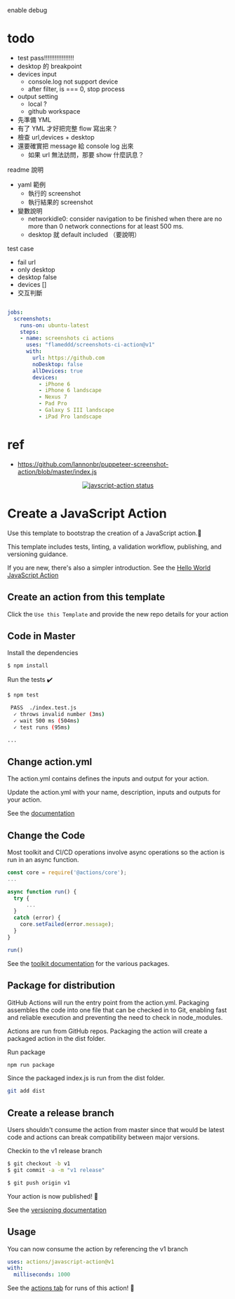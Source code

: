 enable debug  

# todo
- test pass!!!!!!!!!!!!!!!!!
- desktop 的 breakpoint
- devices input
  - console.log not support device
  - after filter, is === 0, stop process
- output setting
  - local ?
  - github workspace
- 先準備 YML
- 有了 YML 才好把完整 flow 寫出來？
- 檢查 url,devices + desktop
- 還要確實把 message 給 console log 出來
  - 如果 url 無法訪問，那要 show 什麼訊息？

readme 說明
- yaml 範例
  - 執行的 screenshot
  - 執行結果的 screenshot
- 變數說明
  - networkidle0: consider navigation to be finished when there are no more than 0 network connections for at least 500 ms.
  - desktop 就 default included （要說明）

test case
- fail url
- only desktop
- desktop false
- devices []
- 交互判斷

```yaml

jobs:
  screenshots:
    runs-on: ubuntu-latest
    steps:
    - name: screenshots ci actions
      uses: "flameddd/screenshots-ci-action@v1"
      with:
        url: https://github.com
        noDesktop: false
        allDevices: true
        devices:
          - iPhone 6
          - iPhone 6 landscape
          - Nexus 7
          - Pad Pro
          - Galaxy S III landscape
          - iPad Pro landscape

```



# ref
- https://github.com/lannonbr/puppeteer-screenshot-action/blob/master/index.js

<p align="center">
  <a href="https://github.com/actions/javascript-action/actions"><img alt="javscript-action status" src="https://github.com/actions/javascript-action/workflows/units-test/badge.svg"></a>
</p>

# Create a JavaScript Action

Use this template to bootstrap the creation of a JavaScript action.:rocket:

This template includes tests, linting, a validation workflow, publishing, and versioning guidance.  

If you are new, there's also a simpler introduction.  See the [Hello World JavaScript Action](https://github.com/actions/hello-world-javascript-action)

## Create an action from this template

Click the `Use this Template` and provide the new repo details for your action

## Code in Master

Install the dependencies  
```bash
$ npm install
```

Run the tests :heavy_check_mark:  
```bash
$ npm test

 PASS  ./index.test.js
  ✓ throws invalid number (3ms)
  ✓ wait 500 ms (504ms)
  ✓ test runs (95ms)

...
```

## Change action.yml

The action.yml contains defines the inputs and output for your action.

Update the action.yml with your name, description, inputs and outputs for your action.

See the [documentation](https://help.github.com/en/articles/metadata-syntax-for-github-actions)

## Change the Code

Most toolkit and CI/CD operations involve async operations so the action is run in an async function.

```javascript
const core = require('@actions/core');
...

async function run() {
  try { 
      ...
  } 
  catch (error) {
    core.setFailed(error.message);
  }
}

run()
```

See the [toolkit documentation](https://github.com/actions/toolkit/blob/master/README.md#packages) for the various packages.

## Package for distribution

GitHub Actions will run the entry point from the action.yml. Packaging assembles the code into one file that can be checked in to Git, enabling fast and reliable execution and preventing the need to check in node_modules.

Actions are run from GitHub repos.  Packaging the action will create a packaged action in the dist folder.

Run package

```bash
npm run package
```

Since the packaged index.js is run from the dist folder.

```bash
git add dist
```

## Create a release branch

Users shouldn't consume the action from master since that would be latest code and actions can break compatibility between major versions.

Checkin to the v1 release branch

```bash
$ git checkout -b v1
$ git commit -a -m "v1 release"
```

```bash
$ git push origin v1
```

Your action is now published! :rocket: 

See the [versioning documentation](https://github.com/actions/toolkit/blob/master/docs/action-versioning.md)

## Usage

You can now consume the action by referencing the v1 branch

```yaml
uses: actions/javascript-action@v1
with:
  milliseconds: 1000
```

See the [actions tab](https://github.com/actions/javascript-action/actions) for runs of this action! :rocket:
